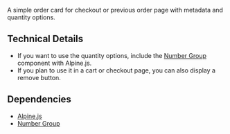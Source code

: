 <p class="lead">A simple order card for checkout or previous order page with metadata and quantity options.</p>

## Technical Details

- If you want to use the quantity options, include the [Number Group](/ui/form/number-group/) component with Alpine.js.
- If you plan to use it in a cart or checkout page, you can also display a remove button.

## Dependencies

- [Alpine.js](https://alpinejs.dev/)
- [Number Group](/ui/form/number-group/)
